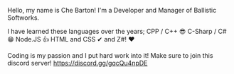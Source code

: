 Hello, my name is Che Barton!
I'm a Developer and Manager of Ballistic Softworks.

I have learned these languages over the years;
CPP / C++ 😎
C-Sharp / C# 😁
Node.JS 👍
HTML and CSS ✔
and Z#! ❤

Coding is my passion and I put hard work into it!
Make sure to join this discord server! https://discord.gg/gqcQu4npDE
